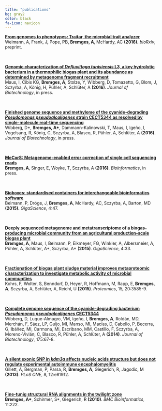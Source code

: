 ```yaml
---
title: "publications"
bg: gray2
color: black
fa-icon: navicon
---
```


**<a href="http://dx.doi.org/10.1101/043315" target="_blank">From genomes to phenotypes: Traitar, the microbial trait analyzer</a>**  
Weimann, A, Frank, J, Pope, PB, __Bremges, A__, McHardy, AC **(2016)**. *bioRxiv*, preprint.

<br/><br/>
**<a href="https://www.youtube.com/watch?v=DLzxrzFCyOs" target="_blank">Genomic characterization of *Defluviitoga tunisiensis* L3, a key hydrolytic bacterium in a thermophilic biogas plant and its abundance as determined by metagenome fragment recruitment</a>**  
Maus, I, Cibis KG, __Bremges, A__, Stolze, Y, Wibberg, D, Tomazetto, G, Blom, J, Sczyrba, A, König, H, Pühler, A, Schlüter, A **(2016)**. *Journal of Biotechnology*, in press.

<br/><br/>
**<a href="http://dx.doi.org/10.1016/j.jbiotec.2016.04.008" target="_blank">Finished genome sequence and methylome of the cyanide-degrading *Pseudomonas pseudoalcaligenes* strain CECT5344 as resolved by single-molecule real-time sequencing</a>**  
Wibberg, D\*, __Bremges, A\*__, Dammann-Kalinowski, T, Maus, I, Igeño, I, Vogelsang, R, König, C, Sczyrba, A, Blasco, R, Pühler, A, Schlüter, A **(2016)**. *Journal of Biotechnology*, in press.

<br/><br/>
**<a href="http://dx.doi.org/10.1093/bioinformatics/btw144" target="_blank">MeCorS: Metagenome-enabled error correction of single cell sequencing reads</a>**  
__Bremges, A__, Singer, E, Woyke, T, Sczyrba, A **(2016)**. *Bioinformatics*, in press.

<br/><br/>
**<a href="http://dx.doi.org/10.1186/s13742-015-0087-0" target="_blank">Bioboxes: standardised containers for interchangeable bioinformatics software</a>**  
Belmann, P, Dröge, J, __Bremges, A__, McHardy, AC, Sczyrba, A, Barton, MD **(2015)**. *GigaScience*, 4:47.

<br/><br/>
**<a href="http://dx.doi.org/10.1186/s13742-015-0073-6" target="_blank">Deeply sequenced metagenome and metatranscriptome of a biogas-producing microbial community from an agricultural production-scale biogas plant</a>**  
__Bremges, A__, Maus, I, Belmann, P, Eikmeyer, FG, Winkler, A, Albersmeier, A, Pühler, A, Schlüter, A\*, Sczyrba, A\* **(2015)**. *GigaScience*, 4:33.

<br/><br/>
**<a href="http://dx.doi.org/10.1002/pmic.201400557" target="_blank">Fractionation of biogas plant sludge material improves metaproteomic characterization to investigate metabolic activity of microbial communities</a>**  
Kohrs, F, Wolter, S, Benndorf, D, Heyer, R, Hoffmann, M, Rapp, E, __Bremges, A__, Sczyrba, A, Schlüter, A, Reichl, U **(2015)**. *Proteomics*, 15, 20:3585-9.

<br/><br/>
**<a href="http://dx.doi.org/10.1016/j.jbiotec.2014.02.004" target="_blank">Complete genome sequence of the cyanide-degrading bacterium *Pseudomonas pseudoalcaligenes* CECT5344</a>**  
Wibberg, D, Luque-Almagro, VM, Igeño, I, __Bremges, A__, Roldán, MD, Merchán, F, Sáez, LP, Guijo, MI, Manso, MI, Macías, D, Cabello, P, Becerra, G, Ibáñez, MI, Carmona, MI, Escribano, MM, Castillo, F, Sczyrba, A, Moreno-Vivián, C, Blasco, R, Pühler, A, Schlüter, A **(2014)**. *Journal of Biotechnology*, 175:67-8.

<br/><br/>
**<a href="http://dx.doi.org/10.1371/journal.pone.0081912" target="_blank">A silent exonic SNP in *kdm3a* affects nucleic acids structure but does not regulate experimental autoimmune encephalomyelitis</a>**  
Gillett, A, Bergman, P, Parsa, R, __Bremges, A__, Giegerich, R, Jagodic, M **(2013)**. *PLoS ONE*, 8, 12:e81912.

<br/><br/>
**<a href="http://dx.doi.org/10.1186/1471-2105-11-222" target="_blank">Fine-tunig structural RNA alignments in the twilight zone</a>**  
__Bremges, A\*__, Schirmer, S\*, Giegerich, R **(2010)**. *BMC Bioinformatics*, 11:222.
